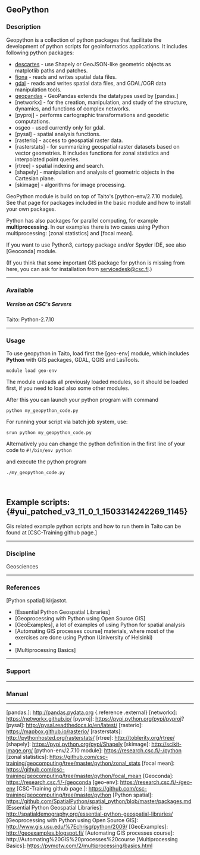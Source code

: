 ## GeoPython

### Description

Geopython is a collection of python packages that facilitate the
development of python scripts for geoinformatics applications. It
includes following python packages:

-   [descartes] - use Shapely or GeoJSON-like geometric objects as
    matplotlib paths and patches.
-   [fiona] - reads and writes spatial data files.
-   [gdal] - reads and writes spatial data files, and GDAL/OGR data
    manipulation tools.
-   [geopandas] - GeoPandas extends the datatypes used by [pandas.]
-   [networkx] - for the creation, manipulation, and study of the
    structure, dynamics, and functions of complex networks.
-   [pyproj] - performs cartographic transformations and geodetic
    computations.
-   osgeo - used currently only for gdal.
-   [pysal] - spatial analysis functions.
-   [rasterio] - access to geospatial raster data.
-   [rasterstats] - for summarizing geospatial raster datasets based on
    vector geometries. It includes functions for zonal statistics and
    interpolated point queries.
-   [rtree] - spatial indexing and search.
-   [shapely] - manipulation and analysis of geometric objects in the
    Cartesian plane.
-   <span id="yui_patched_v3_11_0_1_1503314242269_554">[skimage] -
    algorithms for image processing.</span>

GeoPython module is build on top of Taito's [python-env/2.7.10 module].
See that page for packages included in the basic module and how to
install your own packages.

Python has also packages for parallel computing, for example
**multiprocessing**. In our examples there is two cases using Python
multiprocessing: [zonal statistics] and [focal mean].

If you want to use Python3, cartopy package and/or Spyder IDE, see also
[Geoconda] module.

(If you think that some important GIS package for python is missing from
here, you can ask for installation from servicedesk@csc.fi.)

------------------------------------------------------------------------

### Available

##### Version on CSC's Servers

Taito: Python-2.7.10

------------------------------------------------------------------------

### Usage

To use geopython in Taito, load first the [geo-env] module, which
includes **Python** with GIS packages, GDAL, QGIS and LasTools.

    module load geo-env

The module unloads all previously loaded modules, so it should be loaded
first, if you need to load also some other modules.

After this you can launch your python program with command

`python my_geopython_code.py`

For running your script via batch job system, use:

`srun python my_geopython_code.py`

Alternatively you can change the python definition in the first line of
your code to `#!/bin/env python`

and execute the python program

`./my_geopython_code.py`

 

## Example scripts: {#yui_patched_v3_11_0_1_1503314242269_1145}

Gis related example python scripts and how to run them in Taito can be
found at [CSC-Training github page.]

------------------------------------------------------------------------

### Discipline

Geosciences  

------------------------------------------------------------------------

### References

[Python spatial] kirjastot.

-   [Essential Python Geospatial Libraries]
-   [Geoprocessing with Python using Open Source GIS]
-   <span id="yui_patched_v3_11_0_1_1502174857789_709">[GeoExamples], a
    lot of examples of using Python for spatial analysis</span>
-   [Automating GIS processes course] materials, where most of the
    exercises are done using Python (University of Helsinki)
-    
-   [Multiprocessing Basics]

------------------------------------------------------------------------

### Support

------------------------------------------------------------------------

### Manual

------------------------------------------------------------------------

  [descartes]: https://pypi.python.org/pypi/descartes
  [fiona]: https://pypi.python.org/pypi/Fiona
  [gdal]: https://pypi.python.org/pypi/GDAL
  [geopandas]: http://geopandas.org/
  [pandas.]: http://pandas.pydata.org {.reference .external}
  [networkx]: https://networkx.github.io/
  [pyproj]: https://pypi.python.org/pypi/pyproj?
  [pysal]: http://pysal.readthedocs.io/en/latest/
  [rasterio]: https://mapbox.github.io/rasterio/
  [rasterstats]: http://pythonhosted.org/rasterstats/
  [rtree]: http://toblerity.org/rtree/
  [shapely]: https://pypi.python.org/pypi/Shapely
  [skimage]: http://scikit-image.org/
  [python-env/2.7.10 module]: https://research.csc.fi/-/python
  [zonal statistics]: https://github.com/csc-training/geocomputing/tree/master/python/zonal_stats
  [focal mean]: https://github.com/csc-training/geocomputing/tree/master/python/focal_mean
  [Geoconda]: https://research.csc.fi/-/geoconda
  [geo-env]: https://research.csc.fi/-/geo-env
  [CSC-Training github page.]: https://github.com/csc-training/geocomputing/tree/master/python
  [Python spatial]: https://github.com/SpatialPython/spatial_python/blob/master/packages.md
  [Essential Python Geospatial Libraries]: http://spatialdemography.org/essential-python-geospatial-libraries/
  [Geoprocessing with Python using Open Source GIS]: http://www.gis.usu.edu/%7Echrisg/python/2009/
  [GeoExamples]: http://geoexamples.blogspot.fi/
  [Automating GIS processes course]: http://Automating%20GIS%20processes%20course
  [Multiprocessing Basics]: https://pymotw.com/2/multiprocessing/basics.html
